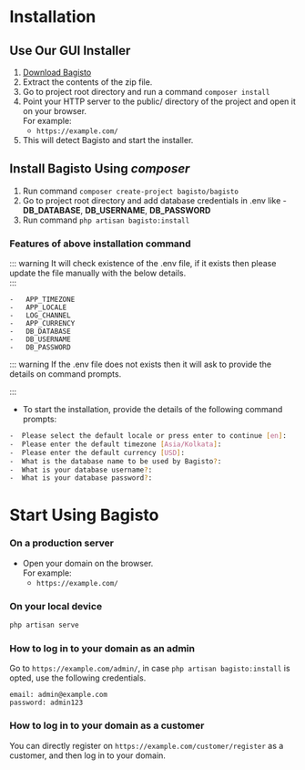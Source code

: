 # Installation

## Use Our GUI Installer
1. [Download Bagisto](https://bagisto.com/en/download/)
2. Extract the contents of the zip file.
3. Go to project root directory and run a command `composer install`
4. Point your HTTP server to the public/ directory of the project and open it on your browser.</br>For example:
    - `https://example.com/`
5. This will detect Bagisto and start the installer.

## Install Bagisto Using _composer_
  
1. Run command `composer create-project bagisto/bagisto`
2. Go to project root directory and add database credentials in .env like - **DB_DATABASE**, **DB_USERNAME**, **DB_PASSWORD**
3. Run command `php artisan bagisto:install`

### Features of above installation command
::: warning
It will check existence of the .env file, if it exists then please update the file manually with the below details.  
::: 

```
-   APP_TIMEZONE
-   APP_LOCALE
-   LOG_CHANNEL
-   APP_CURRENCY
-   DB_DATABASE
-   DB_USERNAME
-   DB_PASSWORD
```

::: warning
If the .env file does not exists then it will ask to provide the details on command prompts.  

::: 
- To start the installation, provide the details of the following command prompts: 
```sh
-  Please select the default locale or press enter to continue [en]: 
-  Please enter the default timezone [Asia/Kolkata]:
-  Please enter the default currency [USD]: 
-  What is the database name to be used by Bagisto?: 
-  What is your database username?:
-  What is your database password?:
```

# Start Using Bagisto

### On a production server

- Open your domain on the browser.</br> For example:
    - `https://example.com/`

### On your local device

```sh
php artisan serve
```

### How to log in to your domain as an admin

Go to `https://example.com/admin/`, in case `php artisan bagisto:install` is opted, use the following credentials.
```
email: admin@example.com
password: admin123
```

### How to log in to your domain as a customer
You can directly register on `https://example.com/customer/register` as a customer, and then log in to your domain.
